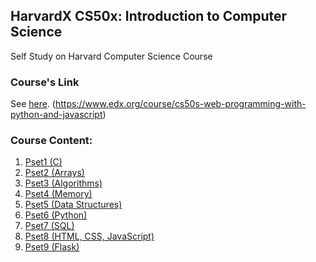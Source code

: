 ## HarvardX CS50x: Introduction to Computer Science
Self Study on Harvard Computer Science Course

### Course's Link ###

See [here](https://www.edx.org/course/introduction-computer-science-harvardx-cs50x). (https://www.edx.org/course/cs50s-web-programming-with-python-and-javascript)

### Course Content: ###

1. [Pset1 (C)](https://github.com/Chong-Tuc-Yee/HarvardX-CS50-Introduction-to-Computer-Science/tree/main/Pset1)
2. [Pset2 (Arrays)](https://github.com/Chong-Tuc-Yee/HarvardX-CS50-Introduction-to-Computer-Science/tree/main/Pset2)
3. [Pset3 (Algorithms)](https://github.com/Chong-Tuc-Yee/HarvardX-CS50-Introduction-to-Computer-Science/tree/main/Pset3)
4. [Pset4 (Memory)](https://github.com/Chong-Tuc-Yee/HarvardX-CS50-Introduction-to-Computer-Science/tree/main/Pset4)
5. [Pset5 (Data Structures)](https://github.com/Chong-Tuc-Yee/HarvardX-CS50-Introduction-to-Computer-Science/tree/main/Pset5)
6. [Pset6 (Python)](https://github.com/Chong-Tuc-Yee/HarvardX-CS50-Introduction-to-Computer-Science/tree/main/Pset6)
7. [Pset7 (SQL)](https://github.com/Chong-Tuc-Yee/HarvardX-CS50-Introduction-to-Computer-Science/tree/main/Pset7)
8. [Pset8 (HTML, CSS, JavaScript)](https://github.com/Chong-Tuc-Yee/HarvardX-CS50-Introduction-to-Computer-Science/tree/main/Pset8)
9. [Pset9 (Flask)](https://github.com/Chong-Tuc-Yee/HarvardX-CS50-Introduction-to-Computer-Science/tree/main/Pset9)

